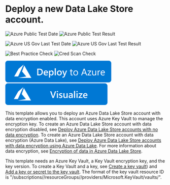 # Deploy a new Data Lake Store account.

![Azure Public Test Date](https://azurequickstartsservice.blob.core.windows.net/badges/101-data-lake-store-encryption-key-vault/PublicLastTestDate.svg)
![Azure Public Test Result](https://azurequickstartsservice.blob.core.windows.net/badges/101-data-lake-store-encryption-key-vault/PublicDeployment.svg)

![Azure US Gov Last Test Date](https://azurequickstartsservice.blob.core.windows.net/badges/101-data-lake-store-encryption-key-vault/FairfaxLastTestDate.svg)
![Azure US Gov Last Test Result](https://azurequickstartsservice.blob.core.windows.net/badges/101-data-lake-store-encryption-key-vault/FairfaxDeployment.svg)

![Best Practice Check](https://azurequickstartsservice.blob.core.windows.net/badges/101-data-lake-store-encryption-key-vault/BestPracticeResult.svg)
![Cred Scan Check](https://azurequickstartsservice.blob.core.windows.net/badges/101-data-lake-store-encryption-key-vault/CredScanResult.svg)

[![Deploy To Azure](https://raw.githubusercontent.com/Azure/azure-quickstart-templates/master/1-CONTRIBUTION-GUIDE/images/deploytoazure.svg?sanitize=true)]("https://portal.azure.com/#create/Microsoft.Template/uri/https%3A%2F%2Fraw.githubusercontent.com%2FAzure%2Fazure-quickstart-templates%2Fmaster%2F101-data-lake-store-encryption-key-vault%2Fazuredeploy.json")  [![Visualize](https://raw.githubusercontent.com/Azure/azure-quickstart-templates/master/1-CONTRIBUTION-GUIDE/images/visualizebutton.svg?sanitize=true)]("http://armviz.io/#/?load=https%3A%2F%2Fraw.githubusercontent.com%2FAzure%2Fazure-quickstart-templates%2Fmaster%2F101-data-lake-store-encryption-key-vault%2Fazuredeploy.json")

This template allows you to deploy an Azure Data Lake Store account with data encryption enabled. This account uses Azure Key Vault to manage the encryption key. To create an Azure Data Lake Store account with data encryption disabled, see [Deploy Azure Data Lake Store accounts with no data encryption](https://azure.microsoft.com/resources/templates/101-data-lake-store-no-encryption/). To create an Azure Data Lake Store account with data encryption (Azure Data Lake), see [Deploy Azure Data Lake Store accounts with data encryption using Azure Data Lake](https://azure.microsoft.com/resources/templates/101-data-lake-store-encryption-adls/). For more information about data encryption, see [Encryption of data in Azure Data Lake Store](https://docs.microsoft.com/azure/data-lake-store/data-lake-store-encryption).

This template needs an Azure Key Vault, a Key Vault encryption key, and the key version. To create a Key Vault and a key, see [Create a key vault](https://docs.microsoft.com/azure/key-vault/key-vault-get-started.md#vault)) and [Add a key or secret to the key vault](https://docs.microsoft.com/azure/key-vault/key-vault-get-started#add). The format of the key vault resource ID is "/subscriptions/<SubscriptionID>/resourceGroups/<ResourceGroupName>/providers/Microsoft.KeyVault/vaults/<KeyVaultName>". 


